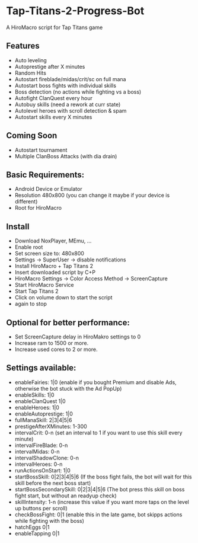 # Tap-Titans-2-Progress-Bot
A HiroMacro script for Tap Titans game

## Features
 - Auto leveling
 - Autoprestige after X minutes
 - Random Hits
 - Autostart fireblade/midas/crit/sc on full mana
 - Autostart boss fights with individual skills
 - Boss detection (no actions while fighting vs a boss)
 - Autofight ClanQuest every hour
 - Autobuy skills (need a rework at curr state)
 - Autolevel heroes with scroll detection & spam
 - Autostart skills every X minutes
 
## Coming Soon
 - Autostart tournament
 - Multiple ClanBoss Attacks (with dia drain)
 

## Basic Requirements:
 - Android Device or Emulator
 - Resolution 480x800 (you can change it maybe if your device is different)
 - Root for HiroMacro

## Install
 - Download NoxPlayer, MEmu, ...
 - Enable root
 - Set screen size to: 480x800
 - Settings -> SuperUser -> disable notifications
 - Install HiroMacro + Tap Titans 2
 - Insert downloaded script by C+P
 - HiroMacro Settings -> Color Access Method -> ScreenCapture
 - Start HiroMacro Service
 - Start Tap Titans 2
 - Click on volume down to start the script
 - again to stop
 
## Optional for better performance:
 - Set ScreenCapture delay in HiroMakro settings to 0
 - Increase ram to 1500 or more.
 - Increase used cores to 2 or more.


## Settings available:
 - enableFairies: 1|0 (enable if you bought Premium and disable Ads, otherwise the bot stuck with the Ad PopUp)
 - enableSkills: 1|0
 - enableClanQuest 1|0
 - enableHeroes: 1|0
 - enableAutoprestige: 1|0
 - fullManaSkill: 2|3|4|5|6
 - prestigeAfterXMinutes: 1-300
 - intervalCrit: 0-n (set an interval to 1 if you want to use this skill every minute)
 - intervalFireBlade: 0-n
 - intervalMidas: 0-n
 - intervalShadowClone: 0-n
 - intervalHeroes: 0-n
 - runActionsOnStart: 1|0
 - startBossSkill: 0|2|3|4|5|6 (If the boss fight fails, the bot will wait for this skill before the next boss start)
 - startBossSecondarySkill: 0|2|3|4|5|6 (The bot press this skill on boss fight start, but without an readyup check)
 - skillIntensity: 1-n (increase this value if you want more taps on the level up buttons per scroll)
 - checkBossFight: 0|1 (enable this in the late game, bot skipps actions while fighting with the boss)
 - hatchEggs 0|1
 - enableTapping 0|1
